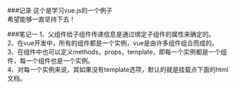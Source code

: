 ###记录
这个是学习vue.js的一个例子
<br>
希望能够一直坚持下去！

###笔记一
1、父组件给子组件传递信息是通过绑定子组件的属性来确定的。
<br>
2、在vue开发中，所有的组件都是一个实例，vue是由许多组件组合而成的。
<br>
3、在组件中也可以定义methods，props，template，即每一个实例都是一个组件，每一个组件也是一个实例。
<br>
4、对每一个实例来说，其如果没有template选项，默认的就是挂载点下面的html文档。
